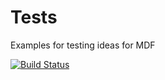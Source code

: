 # Tests

Examples for testing ideas for MDF

[![Build Status](https://travis-ci.com/ModECI/MDFTests.svg?branch=main)](https://travis-ci.com/ModECI/MDFTests)
